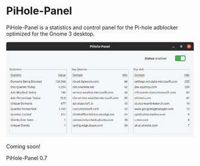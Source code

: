 # PiHole-Panel
PiHole-Panel is a statistics and control panel for the Pi-hole adblocker optimized for the Gnome 3 desktop.

![](pihole-panel_preview.png)

Coming soon!

PiHole-Panel 0.7

